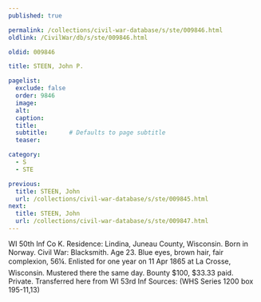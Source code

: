 ```yaml
---
published: true

permalink: /collections/civil-war-database/s/ste/009846.html
oldlink: /CivilWar/db/s/ste/009846.html

oldid: 009846

title: STEEN, John P.

pagelist:
  exclude: false
  order: 9846
  image: 
  alt:
  caption:
  title:
  subtitle:      # Defaults to page subtitle
  teaser:

category: 
  - S 
  - STE

previous:
  title: STEEN, John
  url: /collections/civil-war-database/s/ste/009845.html  
next:
  title: STEEN, John
  url: /collections/civil-war-database/s/ste/009847.html   
---
```

WI 50th Inf Co K. Residence: Lindina, Juneau County, Wisconsin. Born in Norway. Civil War: Blacksmith. Age 23. Blue eyes, brown hair, fair complexion, 5&#146;6&frac14;&#148;. Enlisted for one year on 11 Apr 1865 at La Crosse, Wisconsin. Mustered there the same day. Bounty $100, $33.33 paid. Private. Transferred here from WI 53rd Inf Sources: (WHS Series 1200 box 195-11,13)